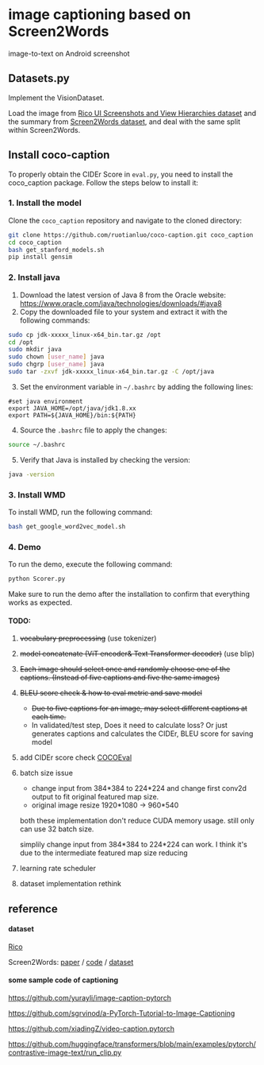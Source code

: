 # image captioning based on Screen2Words
image-to-text on Android screenshot

## Datasets.py
 
Implement the VisionDataset.

Load the image from [Rico UI Screenshots and View Hierarchies dataset](https://storage.googleapis.com/crowdstf-rico-uiuc-4540/rico_dataset_v0.1/unique_uis.tar.gz) and the summary from [Screen2Words dataset](https://github.com/google-research-datasets/screen2words), and deal with the same split within Screen2Words.

## Install coco-caption
To properly obtain the CIDEr Score in `eval.py`, you need to install the coco_caption package. Follow the steps below to install it:
### 1. Install the model
Clone the `coco_caption` repository and navigate to the cloned directory:
```bash 
git clone https://github.com/ruotianluo/coco-caption.git coco_caption
cd coco_caption
bash get_stanford_models.sh
pip install gensim
```
### 2. Install java
1. Download the latest version of Java 8 from the Oracle website: https://www.oracle.com/java/technologies/downloads/#java8
2. Copy the downloaded file to your system and extract it with the following commands:
```bash
sudo cp jdk-xxxxx_linux-x64_bin.tar.gz /opt
cd /opt
sudo mkdir java
sudo chown [user_name] java
sudo chgrp [user_name] java
sudo tar -zxvf jdk-xxxxx_linux-x64_bin.tar.gz -C /opt/java
```
3. Set the environment variable in `~/.bashrc` by adding the following lines:
```
#set java environment
export JAVA_HOME=/opt/java/jdk1.8.xx
export PATH=${JAVA_HOME}/bin:${PATH}
```
4. Source the `.bashrc` file to apply the changes:
```bash
source ~/.bashrc
```

5. Verify that Java is installed by checking the version:

```bash
java -version
```
### 3. Install WMD
To install WMD, run the following command:
```bash
bash get_google_word2vec_model.sh
```

### 4. Demo
To run the demo, execute the following command:
```bash
python Scorer.py
```
Make sure to run the demo after the installation to confirm that everything works as expected.

#### TODO:

1. ~~vocabulary preprocessing~~ (use tokenizer)
2. ~~model concatenate (ViT encoder& Text Transformer decoder)~~ (use blip)
3. ~~Each image should select once and randomly choose one of the captions. (Instead of five captions and five the same images)~~
4. ~~BLEU score check & how to eval metric and save model~~
   * ~~Due to five captions for an image, may select different captions at each time.~~
   * In validated/test step, Does it need to calculate loss? Or just generates captions and calculates the CIDEr, BLEU score for saving model
5. add CIDEr score check [COCOEval](https://blog.csdn.net/weixin_41848012/article/details/121254472)
6. batch size issue
   * change input from 384\*384 to 224\*224 and change first conv2d output to fit original featured map size.
   * original image resize 1920\*1080 -> 960\*540
   
   both these implementation don't reduce CUDA memory usage. 
still only can use 32 batch size.

   simplily change input from 384\*384 to 224\*224 can work. 
I think it's due to the intermediate featured map size reducing

7. learning rate scheduler
8. dataset implementation rethink



## reference

#### dataset

[Rico](https://interactionmining.org/rico)

Screen2Words: [paper](https://arxiv.org/abs/2108.03353) / [code](https://github.com/google-research/google-research/tree/master/screen2words) / [dataset](https://github.com/google-research-datasets/screen2words)

#### some sample code of captioning

https://github.com/yurayli/image-caption-pytorch

https://github.com/sgrvinod/a-PyTorch-Tutorial-to-Image-Captioning

https://github.com/xiadingZ/video-caption.pytorch

https://github.com/huggingface/transformers/blob/main/examples/pytorch/contrastive-image-text/run_clip.py
